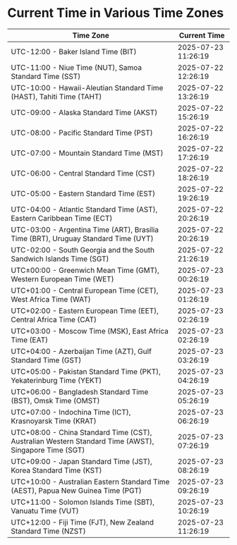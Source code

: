 # Current Time in Various Time Zones

| Time Zone | Current Time |
|-----------|--------------|
| UTC-12:00 - Baker Island Time (BIT) | 2025-07-23 11:26:19 |
| UTC-11:00 - Niue Time (NUT), Samoa Standard Time (SST) | 2025-07-22 12:26:19 |
| UTC-10:00 - Hawaii-Aleutian Standard Time (HAST), Tahiti Time (TAHT) | 2025-07-22 13:26:19 |
| UTC-09:00 - Alaska Standard Time (AKST) | 2025-07-22 15:26:19 |
| UTC-08:00 - Pacific Standard Time (PST) | 2025-07-22 16:26:19 |
| UTC-07:00 - Mountain Standard Time (MST) | 2025-07-22 17:26:19 |
| UTC-06:00 - Central Standard Time (CST) | 2025-07-22 18:26:19 |
| UTC-05:00 - Eastern Standard Time (EST) | 2025-07-22 19:26:19 |
| UTC-04:00 - Atlantic Standard Time (AST), Eastern Caribbean Time (ECT) | 2025-07-22 20:26:19 |
| UTC-03:00 - Argentina Time (ART), Brasília Time (BRT), Uruguay Standard Time (UYT) | 2025-07-22 20:26:19 |
| UTC-02:00 - South Georgia and the South Sandwich Islands Time (SGT) | 2025-07-22 21:26:19 |
| UTC±00:00 - Greenwich Mean Time (GMT), Western European Time (WET) | 2025-07-23 00:26:19 |
| UTC+01:00 - Central European Time (CET), West Africa Time (WAT) | 2025-07-23 01:26:19 |
| UTC+02:00 - Eastern European Time (EET), Central Africa Time (CAT) | 2025-07-23 02:26:19 |
| UTC+03:00 - Moscow Time (MSK), East Africa Time (EAT) | 2025-07-23 02:26:19 |
| UTC+04:00 - Azerbaijan Time (AZT), Gulf Standard Time (GST) | 2025-07-23 03:26:19 |
| UTC+05:00 - Pakistan Standard Time (PKT), Yekaterinburg Time (YEKT) | 2025-07-23 04:26:19 |
| UTC+06:00 - Bangladesh Standard Time (BST), Omsk Time (OMST) | 2025-07-23 05:26:19 |
| UTC+07:00 - Indochina Time (ICT), Krasnoyarsk Time (KRAT) | 2025-07-23 06:26:19 |
| UTC+08:00 - China Standard Time (CST), Australian Western Standard Time (AWST), Singapore Time (SGT) | 2025-07-23 07:26:19 |
| UTC+09:00 - Japan Standard Time (JST), Korea Standard Time (KST) | 2025-07-23 08:26:19 |
| UTC+10:00 - Australian Eastern Standard Time (AEST), Papua New Guinea Time (PGT) | 2025-07-23 09:26:19 |
| UTC+11:00 - Solomon Islands Time (SBT), Vanuatu Time (VUT) | 2025-07-23 10:26:19 |
| UTC+12:00 - Fiji Time (FJT), New Zealand Standard Time (NZST) | 2025-07-23 11:26:19 |
